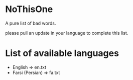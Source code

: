 # NoThisOne
A pure list of bad words.

please pull an update in your language to complete this list.

# List of available languages
- English => en.txt
- Farsi (Persian) => fa.txt
